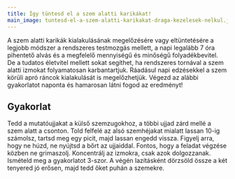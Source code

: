 ```yaml
---
title: Így tüntesd el a szem alatti karikákat!
main_image: tuntesd-el-a-szem-alatti-karikakat-draga-kezelesek-nelkul.jpg
---
```


A szem alatti karikák kialakulásának megelőzésére vagy eltüntetésére a legjobb
módszer a rendszeres testmozgás mellett, a napi legalább 7 óra pihentető alvás
és a megfelelő mennyiségű és minőségű folyadékbevitel. De a tudatos életvitel
mellett sokat segíthet, ha rendszeres tornával a szem alatti izmokat
folyamatosan karbantartjuk. Ráadásul napi edzésekkel a szem körüli apró ráncok
kialakulását is megelőzhetjük. Végezd az alábbi gyakorlatot naponta és hamarosan
látni fogod az eredményt!

## Gyakorlat

Tedd a mutatóujjakat a külső szemzugokhoz, a többi ujjad zárd mellé a szem alatt
a csonton. Told felfelé az alsó szemhéjakat mialatt lassan 10-ig számolsz,
tartsd meg egy picit, majd lassan engedd vissza. Figyelj arra, hogy ne húzd, ne
nyújtsd a bőrt az ujjaiddal. Fontos, hogy a feladat végzése közben ne
grimaszolj. Koncentrálj az izmokra, csak azok dolgozzanak. Ismételd meg a
gyakorlatot 3-szor. A végén lazításként dörzsöld össze a két tenyered jó erősen,
majd tedd őket puhán a szemekre.


